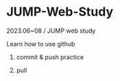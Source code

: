 # JUMP-Web-Study

2023.06~08 / JUMP web study

Learn how to use github

1. commit & push practice

2. pull 